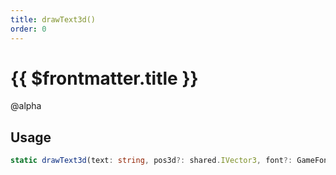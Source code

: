 ```yaml
---
title: drawText3d()
order: 0
---
```


# {{ $frontmatter.title }}

@alpha 

## Usage

```ts
static drawText3d(text: string, pos3d?: shared.IVector3, font?: GameFont, scale?: number, color?: shared.RGBA, outline?: boolean, dropShadow?: boolean): shared.EveryTick;
```
